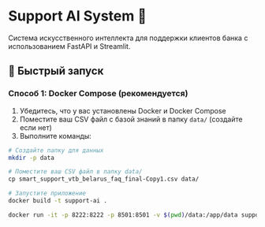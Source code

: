 # Support AI System 🐗

Система искусственного интеллекта для поддержки клиентов банка с использованием FastAPI и Streamlit.

## 🚀 Быстрый запуск

### Способ 1: Docker Compose (рекомендуется)

1. Убедитесь, что у вас установлены Docker и Docker Compose
2. Поместите ваш CSV файл с базой знаний в папку `data/` (создайте если нет)
3. Выполните команды:

```bash
# Создайте папку для данных
mkdir -p data

# Поместите ваш CSV файл в папку data/
сp smart_support_vtb_belarus_faq_final-Copy1.csv data/

# Запустите приложение
docker build -t support-ai .

docker run -it -p 8222:8222 -p 8501:8501 -v $(pwd)/data:/app/data support-ai

